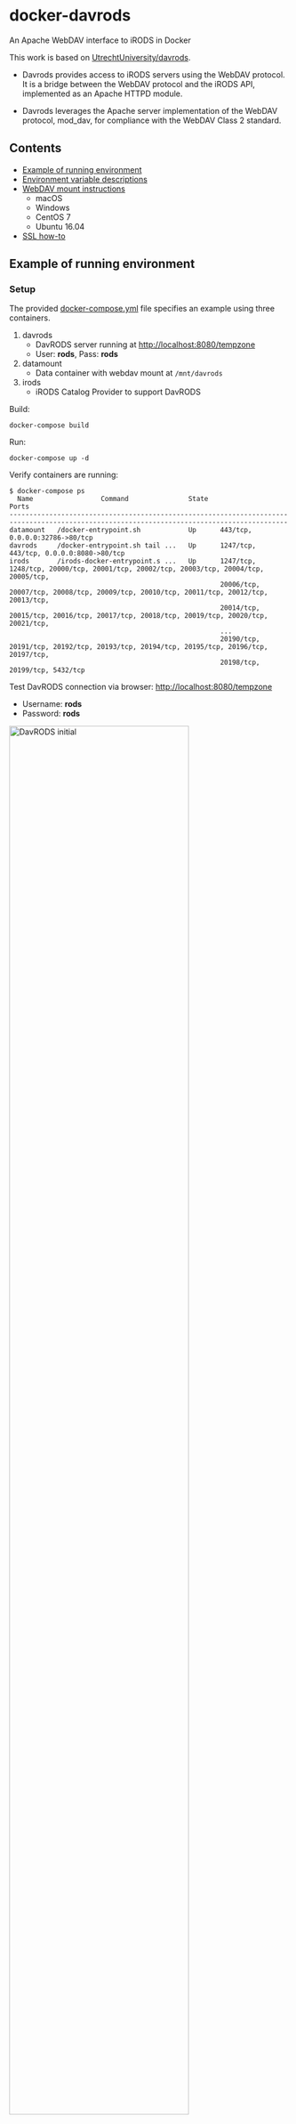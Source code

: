 # docker-davrods

An Apache WebDAV interface to iRODS in Docker

This work is based on [UtrechtUniversity/davrods](https://github.com/UtrechtUniversity/davrods).

- Davrods provides access to iRODS servers using the WebDAV protocol. It is a bridge between the WebDAV protocol and the iRODS API, implemented as an Apache HTTPD module.

- Davrods leverages the Apache server implementation of the WebDAV protocol, mod\_dav, for compliance with the WebDAV Class 2 standard.

## Contents

- [Example of running environment](#example)
- [Environment variable descriptions](#envvar)
- [WebDAV mount instructions](#mount)
  - macOS
  - Windows
  - CentOS 7
  - Ubuntu 16.04
- [SSL how-to](#ssl)

## <a name="example"></a>Example of running environment

### Setup

The provided [docker-compose.yml](/docker-compose.yml) file specifies an example using three containers.

1. davrods
	- DavRODS server running at [http://localhost:8080/tempzone](http://localhost:8080/tempzone)
	- User: **rods**, Pass: **rods**
2. datamount
	- Data container with webdav mount at `/mnt/davrods`
3. irods
	- iRODS Catalog Provider to support DavRODS

Build:

```
docker-compose build
```

Run:

```
docker-compose up -d
```

Verify containers are running:

```
$ docker-compose ps
  Name                 Command               State                                            Ports
--------------------------------------------------------------------------------------------------------------------------------------------
datamount   /docker-entrypoint.sh            Up      443/tcp, 0.0.0.0:32786->80/tcp
davrods     /docker-entrypoint.sh tail ...   Up      1247/tcp, 443/tcp, 0.0.0.0:8080->80/tcp
irods       /irods-docker-entrypoint.s ...   Up      1247/tcp, 1248/tcp, 20000/tcp, 20001/tcp, 20002/tcp, 20003/tcp, 20004/tcp, 20005/tcp,
                                                     20006/tcp, 20007/tcp, 20008/tcp, 20009/tcp, 20010/tcp, 20011/tcp, 20012/tcp, 20013/tcp,
                                                     20014/tcp, 20015/tcp, 20016/tcp, 20017/tcp, 20018/tcp, 20019/tcp, 20020/tcp, 20021/tcp,
                                                     ...
                                                     20190/tcp, 20191/tcp, 20192/tcp, 20193/tcp, 20194/tcp, 20195/tcp, 20196/tcp, 20197/tcp,
                                                     20198/tcp, 20199/tcp, 5432/tcp
```

Test DavRODS connection via browser: [http://localhost:8080/tempzone](http://localhost:8080/tempzone)

- Username: **rods**
- Password: **rods**

<img width="80%" alt="DavRODS initial" src="https://user-images.githubusercontent.com/5332509/35699223-68de5c90-075d-11e8-895e-7c042dbede33.png">

Once signed in as the iRODS **rods** user, you should see an empty directory listing.

<img width="80%" alt="DavRODS signed in" src="https://user-images.githubusercontent.com/5332509/35699253-7c73bd9a-075d-11e8-839d-477de3dcc0f7.png">

This can also be confirmed from the `irods` and `datamount` docker container.

- On `irods`:

	```
	$ docker exec -u irods irods ils -Lr
	/tempZone/home/rods:
	```
- On `datamount `:

	```
	$ docker exec datamount ls -alh /mnt/davrods
	total 512
	drwxr-xr-x 3 root root 72 Feb  1 19:31 .
	drwx------ 2 root root  0 Feb  1 19:31 lost+found
	```

### Add data

Validate that data can be added to iRODS and be accessible to available mount points.

1. From the `irods` container: Get onto the `irods` container as the **irods** user and add a file to `/tempZone/home/rods`

	- Use `iput` to add the `VERSION.json` file to `/tempZone/home/rods`
	
		```
		$ docker exec -ti -u irods irods /bin/bash
		irods@irods:~$ ls
		clients		       iRODS	 msiExecCmd_bin  test
		config		       irodsctl  packaging	 VERSION.json
		configuration_schemas  log	 scripts	 VERSION.json.dist
		irods@irods:~$ iput VERSION.json
		irods@irods:~$ ils -Lr
		/tempZone/home/rods:
		  rods              0 demoResc          224 2018-02-01.19:47 & VERSION.json
		        generic    /var/lib/irods/iRODS/Vault/home/rods/VERSION.json
		```
	
	- Verify in the browser by refreshing it
	
	<img width="80%" alt="Add VERSION.json" src="https://user-images.githubusercontent.com/5332509/35699804-20516452-075f-11e8-8ada-bb7214bba06f.png">
	
	- Verify on the `datamount` container
	
		```
		$ docker exec datamount ls -alh /mnt/davrods
		total 1.0K
		drwxr-xr-x 3 root root 112 Feb  1 19:31 .
		-rw-r--r-- 1 root root 224 Feb  1 19:47 VERSION.json
		drwx------ 2 root root   0 Feb  1 19:31 lost+found
		```

2. From the `datamount` container: Get onto the `datamount` container as the **root** user, generate a 10 MB file, and copy it to the `/mnt/davrods` directory

	- Use `dd` to create a 10 MB file and `cp` to copy it

		```
		$ docker exec -ti datamount /bin/bash
		[root@datamount /]# dd if=/dev/zero of=output.dat  bs=1M  count=10
		10+0 records in
		10+0 records out
		10485760 bytes (10 MB) copied, 0.00690478 s, 1.5 GB/s
		[root@datamount /]# ls -alh output.dat
		-rw-r--r-- 1 root root 10M Feb  1 19:58 output.dat
		[root@datamount /]# cp output.dat /mnt/davrods/
		[root@datamount /]# ls -alh /mnt/davrods/
		total 11M
		drwxr-xr-x 3 root root 152 Feb  1 19:31 .
		-rw-r--r-- 1 root root 224 Feb  1 19:47 VERSION.json
		drwx------ 2 root root   0 Feb  1 19:31 lost+found
		-rw-r--r-- 1 root root 10M Feb  1 19:58 output.dat
		```

	- Verify from the `irods` container

		```
		irods@irods:~$ ils -Lr
		/tempZone/home/rods:
		  rods              0 demoResc     10485760 2018-02-01.19:58 & output.dat
		        generic    /var/lib/irods/iRODS/Vault/home/rods/output.dat
		  rods              0 demoResc          224 2018-02-01.19:47 & VERSION.json
		        generic    /var/lib/irods/iRODS/Vault/home/rods/VERSION.json
		```

	- Verify in the browser by refreshing it

	<img width="80%" alt="Add output.dat" src="https://user-images.githubusercontent.com/5332509/35700406-e49a4332-0760-11e8-9447-0aadf295cb40.png">
	
	- Download `output.dat` from browser to local machine
	
	<img width="80%" alt="Download output.dat" src="https://user-images.githubusercontent.com/5332509/35700615-7e29da12-0761-11e8-8d49-40201af17e4f.png">
	
	- Verify size of file on local machine

		```
		$ ls -alh ~/Downloads/output.dat
		-rw-r--r--@ 1 stealey  staff    10M Feb  1 15:05 /Users/stealey/Downloads/output.dat
		```

## Clean up

Clean up the environment using `docker-compose`

```
$ docker-compose stop
Stopping datamount ... done
Stopping davrods   ... done
Stopping irods     ... done

$ docker-compose rm -f
Going to remove datamount, davrods, irods
Removing datamount ... done
Removing davrods   ... done
Removing irods     ... done

$ docker-compose ps
Name   Command   State   Ports
------------------------------

```

## <a name="envvar"></a>Environment variable descriptions

This implementation makes use of many environment varialbes to set or modify the contents of `/etc/httpd/irods/irods_environment.json` and `/etc/httpd/conf.d/davrods.conf`

- The iRODS environment file:
	- The binary distribution installs the `irods_environment.json` file in `/etc/httpd/irods`. In most iRODS setups, this file can be used as is.
	- Importantly, the first seven options (from `irods_host` up to and including `irods_zone_name`) are not read from this file. These settings are taken from their equivalent Davrods configuration directives in the vhost file instead.
	- The options in the provided environment file starting from `irods_client_server_negotiation` do affect the behaviour of Davrods. See the official documentation for help on these settings at: [https://docs.irods.org/4.2.1/system\_overview/configuration/#irodsirods_environmentjson](https://docs.irods.org/4.2.1/system_overview/configuration/#irodsirods_environmentjson)
	- For instance, if you want Davrods to connect to iRODS 3.3.1, the `irods_client_server_negotiation` option must be set to "none".
	- The default settings are based on the [source repository](https://github.com/UtrechtUniversity/davrods/blob/master/irods_environment.json)

- HTTPD vhost configuration
	- The `davrods.conf` file is copied at build time and then modified at runtime in the Apache `/etc/httpd/conf.d` directory. Attributes outside of the scope altered by the runtime script can be altered directly in the [source file](/4.2.1/httpd_conf/davrods-vhost.conf) prior to building the image.
	- The Davrods RPM distribution installs two vhost template files:
		- `/etc/httpd/conf.d/davrods-vhost.conf`
		- `/etc/httpd/conf.d/davrods-anonymous-vhost.conf`
	- These files are provided completely commented out. To enable either configuration, simply remove the first column of `#` signs, and then tune the settings to your needs.
	- The normal vhost configuration ([1](https://github.com/UtrechtUniversity/davrods/blob/master/davrods-vhost.conf)) provides sane defaults for authenticated access.
	- The anonymous vhost configuration ([2](https://github.com/UtrechtUniversity/davrods/blob/master/davrods-anonymous-vhost.conf)) allows password-less public access using the anonymous iRODS account.
	- You can enable both configurations simultaneously, as long as their ServerName values are unique (for example, you might use [dav.example.com]() for authenticated access and [public.dav.example.com]() for anonymous access).


Default settings:

```bash
# irods_environment.json
IRODS_HOST='localhost'
IRODS_PORT=1247
IRODS_DEFAULT_RESOURCE=''
IRODS_HOME='/tempZone/home/rods'
IRODS_CWD='/tempZone/home/rods'
IRODS_USER_NAME='rods'
IRODS_ZONE_NAME='tempZone'
IRODS_CLIENT_SERVER_NEGOTIATION='request_server_negotiation'
IRODS_CLIENT_SERVER_POLICY='CS_NEG_DONT_CARE'
IRODS_ENCRYPTION_KEY_SIZE=32
IRODS_ENCRYPTION_SALT_SIZE=8
IRODS_ENCRYPTION_NUM_HASH_ROUNDS=16
IRODS_ENCRYPTION_ALGORITHM='AES-256-CBC'
IRODS_DEFAULT_HASH_SCHEME='SHA256'
IRODS_MATCH_HASH_POLICY='compatible'
IRODS_SERVER_CONTROL_PLANE_PORT=1248
IRODS_SERVER_CONTROL_PLANE_KEY='TEMPORARY__32byte_ctrl_plane_key'
IRODS_SERVER_CONTROL_PLANE_ENCRYPTION_NUM_HASH_ROUNDS=16
IRODS_SERVER_CONTROL_PLANE_ENCRYPTION_ALGORITHM='AES-256-CBC'
IRODS_MAXIMUM_SIZE_FOR_SINGLE_BUFFER_IN_MEGABYTES=32
IRODS_DEFAULT_NUMBER_OF_TRANSFER_THREADS=4
IRODS_TRANSFER_BUFFER_SIZE_FOR_PARALLEL_TRANSFER_IN_MEGABYTES=4
IRODS_SSL_VERIFY_SERVER='hostname'
# SSL settings
SSL_ENGINE='off'
SSL_CERTIFICATE_FILE=''
SSL_CERTIFICATE_KEY_FILE=''
# VirtualHost settings
VHOST_SERVER_NAME='dav.example.com'
VHOST_LOCATION='/'
VHOST_DAV_RODS_SERVER='localhost 1247'
VHOST_DAV_RODS_ZONE='tempZone'
VHOST_DAV_RODS_AUTH_SCHEME='Native'
VHOST_DAV_RODS_EXPOSED_ROOT='User'
```

Default settings can be overwritten by:

- Altering the Dockerfile or source files directly prior to build
- Adding `-e ENV_VAR_KEY=ENV_VAR_VALUE` to the docker run call (or corresponding docker-compose.yml file)
- Adding `-env-file ENV_FILE_NAME` pointing to a file with one or more variable definitions to the docker run call (or corresponding docker-compose.yml file)

## <a name="mount"></a>WebDAV mount instructions

Web Distributed Authoring and Versioning (WebDAV) is an extension of the Hypertext Transfer Protocol (HTTP) that allows clients to perform remote Web content authoring operations.

### macOS
### Windows
### CentOS 7
### Ubuntu 16.04

## <a name="ssl"></a>SSL

To avoid cleartext password communication we strongly recommend to enable DavRODS only over SSL.

